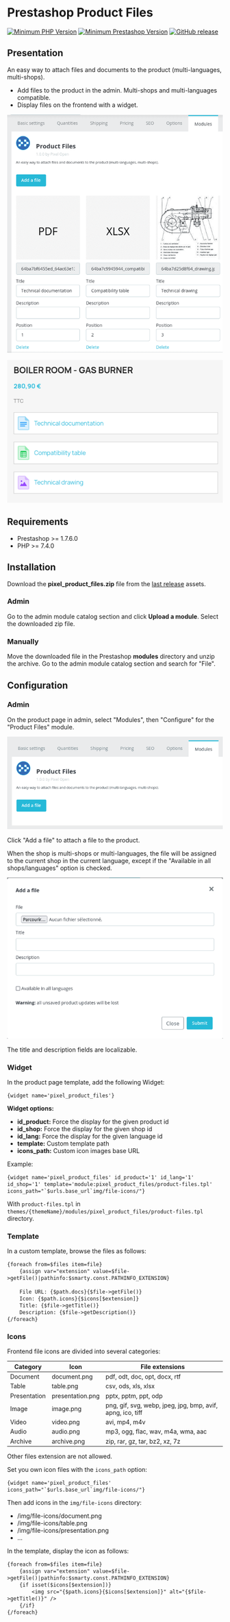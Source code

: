 # Prestashop Product Files

[![Minimum PHP Version](https://img.shields.io/badge/php-%3E%3D%207.2-green)](https://php.net/)
[![Minimum Prestashop Version](https://img.shields.io/badge/prestashop-%3E%3D%201.7.6.0-green)](https://www.prestashop.com)
[![GitHub release](https://img.shields.io/github/v/release/Pixel-Open/prestashop-product-files)](https://github.com/Pixel-Open/prestashop-product-files/releases)

## Presentation

An easy way to attach files and documents to the product (multi-languages, multi-shops).

* Add files to the product in the admin. Multi-shops and multi-languages compatible.
* Display files on the frontend with a widget.

![Product files in admin](screenshots/product-files-admin.png)

![Frontedn widget files display](screenshots/frontend-widget.png)

## Requirements

- Prestashop >= 1.7.6.0
- PHP >= 7.4.0

## Installation

Download the **pixel_product_files.zip** file from the [last release](https://github.com/Pixel-Open/prestashop-product-files/releases/latest) assets.

### Admin

Go to the admin module catalog section and click **Upload a module**. Select the downloaded zip file.

### Manually

Move the downloaded file in the Prestashop **modules** directory and unzip the archive. Go to the admin module catalog section and search for "File".

## Configuration

### Admin

On the product page in admin, select "Modules", then "Configure" for the "Product Files" module.

![Product files](screenshots/product-files-empty.png)

Click "Add a file" to attach a file to the product.

When the shop is multi-shops or multi-languages, the file will be assigned to the current shop in the current language, except if the "Available in all shops/languages" option is checked.

![Product files](screenshots/product-files-add.png)

The title and description fields are localizable.

### Widget

In the product page template, add the following Widget:

```smarty
{widget name='pixel_product_files'}
```

**Widget options:**

* **id_product:** Force the display for the given product id
* **id_shop:** Force the display for the given shop id
* **id_lang:** Force the display for the given language id
* **template:** Custom template path
* **icons_path:** Custom icon images base URL

Example:

```smarty
{widget name='pixel_product_files' id_product='1' id_lang='1' id_shop='1' template='module:pixel_product_files/product-files.tpl' icons_path="`$urls.base_url`img/file-icons/"}
```

With `product-files.tpl` in `themes/{themeName}/modules/pixel_product_files/product-files.tpl` directory.

### Template

In a custom template, browse the files as follows:

```smarty
{foreach from=$files item=file}
    {assign var="extension" value=$file->getFile()|pathinfo:$smarty.const.PATHINFO_EXTENSION}

    File URL: {$path.docs}{$file->getFile()}
    Icon: {$path.icons}{$icons[$extension]}
    Title: {$file->getTitle()}
    Description: {$file->getDescription()}
{/foreach}
```

### Icons

Frontend file icons are divided into several categories:

| Category     | Icon             | File extensions                                            |
|--------------|------------------|------------------------------------------------------------|
| Document     | document.png     | pdf, odt, doc, opt, docx, rtf                              |
| Table        | table.png        | csv, ods, xls, xlsx                                        |
| Presentation | presentation.png | pptx, pptm, ppt, odp                                       |
| Image        | image.png        | png, gif, svg, webp, jpeg, jpg, bmp, avif, apng, ico, tiff |
| Video        | video.png        | avi, mp4, m4v                                              |
| Audio        | audio.png        | mp3, ogg, flac, wav, m4a, wma, aac                         |
| Archive      | archive.png      | zip, rar, gz, tar, bz2, xz, 7z                             |

Other files extension are not allowed.

Set you own icon files with the `icons_path` option:

```smarty
{widget name='pixel_product_files' icons_path="`$urls.base_url`img/file-icons/"}
```

Then add icons in the `img/file-icons` directory:

* /img/file-icons/document.png
* /img/file-icons/table.png
* /img/file-icons/presentation.png
* ...

In the template, display the icon as follows:

```smarty
{foreach from=$files item=file}
    {assign var="extension" value=$file->getFile()|pathinfo:$smarty.const.PATHINFO_EXTENSION}
    {if isset($icons[$extension])}
        <img src="{$path.icons}{$icons[$extension]}" alt="{$file->getTitle()}" />
    {/if}
{/foreach}
```